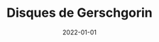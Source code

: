 ---
title: "Disques de Gerschgorin"
collection: figures
permalink: /figures/disques-gerschgorin
date: 2022-01-01
overleaf: 'https://www.overleaf.com/read/ckjqbbgjqbmv'
citation: " "
img: "/images/figures/disques-gerschgorin.png"
---